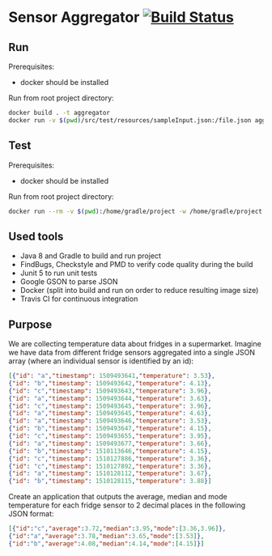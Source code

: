 # Sensor Aggregator [![Build Status](https://travis-ci.org/slamdev/sensor-aggregator.svg?branch=master)](https://travis-ci.org/slamdev/sensor-aggregator)

## Run

Prerequisites:
* docker should be installed

Run from root project directory:

```sh
docker build . -t aggregator
docker run -v $(pwd)/src/test/resources/sampleInput.json:/file.json aggregator /file.json
```

## Test

Prerequisites:
* docker should be installed

Run from root project directory:

```sh
docker run --rm -v $(pwd):/home/gradle/project -w /home/gradle/project gradle:jdk8-alpine gradle test
```

## Used tools

* Java 8 and Gradle to build and run project
* FindBugs, Checkstyle and PMD to verify code quality during the build
* Junit 5 to run unit tests
* Google GSON to parse JSON
* Docker (split into build and run on order to reduce resulting image size)
* Travis CI for continuous integration

## Purpose

We are collecting temperature data about fridges in a supermarket. Imagine we have data from different fridge sensors aggregated into a single JSON array (where an individual sensor is identified by an id):

```json
[{"id": "a","timestamp": 1509493641,"temperature": 3.53},
{"id": "b","timestamp": 1509493642,"temperature": 4.13},
{"id": "c","timestamp": 1509493643,"temperature": 3.96},
{"id": "a","timestamp": 1509493644,"temperature": 3.63},
{"id": "c","timestamp": 1509493645,"temperature": 3.96},
{"id": "a","timestamp": 1509493645,"temperature": 4.63},
{"id": "a","timestamp": 1509493646,"temperature": 3.53},
{"id": "b","timestamp": 1509493647,"temperature": 4.15},
{"id": "c","timestamp": 1509493655,"temperature": 3.95},
{"id": "a","timestamp": 1509493677,"temperature": 3.66},
{"id": "b","timestamp": 1510113646,"temperature": 4.15},
{"id": "c","timestamp": 1510127886,"temperature": 3.36},
{"id": "c","timestamp": 1510127892,"temperature": 3.36},
{"id": "a","timestamp": 1510128112,"temperature": 3.67},
{"id": "b","timestamp": 1510128115,"temperature": 3.88}]
```

Create an application that outputs the average, median and mode temperature for each fridge sensor to 2 decimal places in the following JSON format:

```json
[{"id":"c","average":3.72,"median":3.95,"mode":[3.36,3.96]},
{"id":"a","average":3.78,"median":3.65,"mode":[3.53]},
{"id":"b","average":4.08,"median":4.14,"mode":[4.15]}]
```

